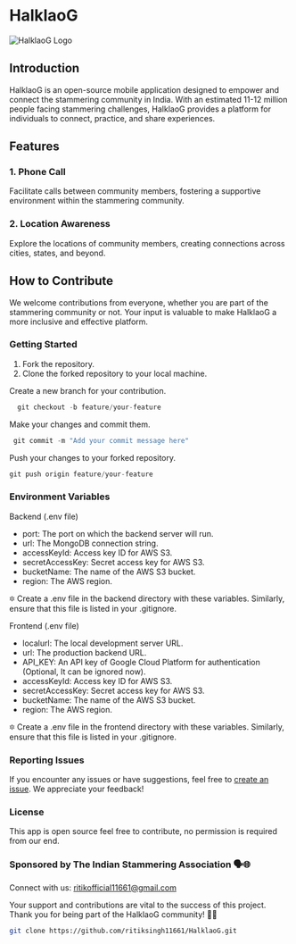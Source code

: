# HalklaoG

![HalklaoG Logo](https://stammer.in/wp-content/uploads/2016/10/Logo.jpg)

## Introduction

HalklaoG is an open-source mobile application designed to empower and connect the stammering community in India. With an estimated 11-12 million people facing stammering challenges, HalklaoG provides a platform for individuals to connect, practice, and share experiences.

## Features

### 1. Phone Call

Facilitate calls between community members, fostering a supportive environment within the stammering community.

### 2. Location Awareness

Explore the locations of community members, creating connections across cities, states, and beyond.

## How to Contribute

We welcome contributions from everyone, whether you are part of the stammering community or not. Your input is valuable to make HalklaoG a more inclusive and effective platform.

### Getting Started

1. Fork the repository.
2. Clone the forked repository to your local machine.

 Create a new branch for your contribution.
```javascript
  git checkout -b feature/your-feature
```

 Make your changes and commit them.
 ```javascript
  git commit -m "Add your commit message here"
```

 Push your changes to your forked repository.
  ```javascript
  git push origin feature/your-feature
```

### Environment Variables
Backend (.env file)
- port: The port on which the backend server will run.
- url: The MongoDB connection string.
- accessKeyId: Access key ID for AWS S3.
- secretAccessKey: Secret access key for AWS S3.
- bucketName: The name of the AWS S3 bucket.
- region: The AWS region.

🔯 Create a .env file in the backend directory with these variables. Similarly, ensure that this file is listed in your .gitignore.

Frontend (.env file)
- localurl: The local development server URL.
- url: The production backend URL.
- API_KEY: An API key of Google Cloud Platform for authentication (Optional, It can be ignored now).
- accessKeyId: Access key ID for AWS S3.
- secretAccessKey: Secret access key for AWS S3.
- bucketName: The name of the AWS S3 bucket.
- region: The AWS region.

🔯 Create a .env file in the frontend directory with these variables. Similarly, ensure that this file is listed in your .gitignore.

### Reporting Issues
If you encounter any issues or have suggestions, feel free to <a href="https://github.com/your-username/HalklaoG/issues" target="blank">create an issue</a>. We appreciate your feedback!

### License
This app is open source feel free to contribute, no permission is required from our end.

### Sponsored by The Indian Stammering Association 🗣️🌐
Connect with us: <a href="mailto:ritiksingh11661@gmail.com" target="blank">ritikofficial11661@gmail.com</a>

Your support and contributions are vital to the success of this project. Thank you for being part of the HalklaoG community! 🙌✨

```bash
git clone https://github.com/ritiksingh11661/HalklaoG.git
